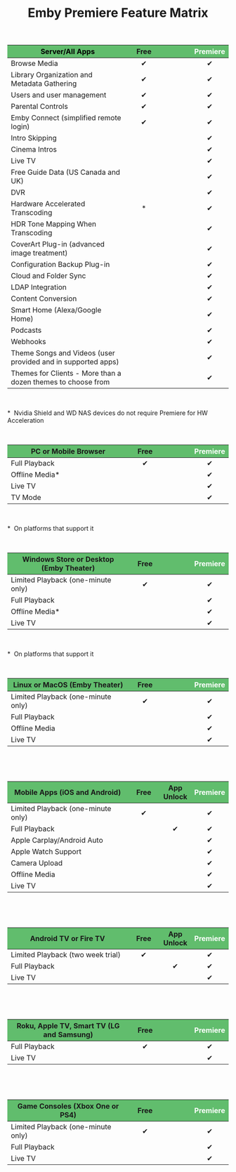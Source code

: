 ﻿---
uid: Premiere-Feature-Matrix
title: Emby Premiere Feature Matrix
legacyUrl: /support/solutions/articles/44001173099-emby-premiere-feature-matrix
---


<table style="width: 100%; margin-right: calc(0%);"><thead><tr><th style="background-color: rgb(97, 189, 109); width: 56.4763%; text-align: center;"><span style="color: rgb(0, 0, 0);">Server/All Apps</span></th><th style="background-color: rgb(97, 189, 109); width: 14.6936%; text-align: center;">Free</th><th style="background-color: rgb(97, 189, 109); width: 14.6936%;"><br></th><th style="background-color: rgb(97, 189, 109); width: 14.5543%; text-align: center;"><span style="background-color: rgb(97, 189, 109); color: rgb(255, 255, 255);">Premiere</span></th></tr></thead><tbody><tr><td style="width: 56.4763%;">Browse Media</td><td style="width: 14.6936%;"><div style="text-align: center;">✔</div></td><td style="width: 14.1365%;"><div style="text-align: center;"><br></div></td><td style="width: 14.5543%;"><div style="text-align: center;">✔</div></td></tr><tr><td style="width: 56.4763%;">Library Organization and Metadata Gathering</td><td style="width: 14.6936%;"><div style="text-align: center;">✔</div></td><td style="width: 14.1365%;"><br></td><td style="width: 14.5543%;"><div style="text-align: center;">✔</div></td></tr><tr><td style="width: 56.4763%;">Users and user management</td><td style="width: 14.6936%;"><div style="text-align: center;">✔</div></td><td style="width: 14.1365%;"><br></td><td style="width: 14.5543%;"><div style="text-align: center;">✔</div></td></tr><tr><td style="width: 56.4763%;">Parental Controls</td><td style="width: 14.6936%;"><div style="text-align: center;">✔</div></td><td style="width: 14.1365%;"><br></td><td style="width: 14.5543%;"><div style="text-align: center;">✔</div></td></tr><tr><td style="width: 56.4763%;">Emby Connect (simplified remote login)<br></td><td style="width: 14.6936%;"><div style="text-align: center;">✔</div></td><td style="width: 14.1365%;"><br></td><td style="width: 14.5543%;"><div dir="ltr" style="text-align: center;">✔</div></td></tr><tr><td dir="ltr" style="width: 56.4763%;">Intro Skipping</td><td style="width: 14.6936%; text-align: center;"><br></td><td style="width: 14.1365%;"><br></td><td style="width: 14.5543%;"><div dir="ltr" style="text-align: center;">✔</div></td></tr><tr><td style="width: 56.4763%;">Cinema Intros</td><td style="width: 14.6936%; text-align: center;"><br></td><td style="width: 14.1365%;"><br></td><td style="width: 14.5543%;"><div style="text-align: center;">✔</div></td></tr><tr><td style="width: 56.4763%;">Live TV</td><td style="width: 14.6936%; text-align: center;"><br></td><td style="width: 14.1365%;"><br></td><td style="width: 14.5543%;"><div style="text-align: center;">✔</div></td></tr><tr><td dir="ltr" style="width: 56.4763%;">Free Guide Data (US Canada and UK)<br></td><td style="width: 14.6936%; text-align: center;"><br></td><td style="width: 14.1365%;"><br></td><td style="width: 14.5543%;"><div style="text-align: center;">✔</div></td></tr><tr><td style="width: 56.4763%;">DVR</td><td style="width: 14.6936%;"><br></td><td style="width: 14.1365%;"><br></td><td style="width: 14.5543%;"><div style="text-align: center;">✔</div></td></tr><tr><td style="width: 56.4763%;">Hardware Accelerated Transcoding</td><td style="width: 14.6936%; text-align: center;">*</td><td style="width: 14.1365%;"><br></td><td style="width: 14.5543%;"><div dir="ltr" style="text-align: center;">✔</div></td></tr><tr><td dir="ltr" style="width: 56.4763%;">HDR Tone Mapping When Transcoding</td><td style="width: 14.6936%; text-align: center;"><br></td><td style="width: 14.1365%;"><br></td><td style="width: 14.5543%;"><div dir="ltr" style="text-align: center;">✔</div></td></tr><tr><td style="width: 56.4763%;">CoverArt Plug-in (advanced image treatment)</td><td style="width: 14.6936%;"><br></td><td style="width: 14.1365%;"><br></td><td style="width: 14.5543%;"><div style="text-align: center;">✔</div></td></tr><tr><td style="width: 56.4763%;">Configuration Backup Plug-in</td><td style="width: 14.6936%;"><br></td><td style="width: 14.1365%;"><br></td><td style="width: 14.5543%;"><div style="text-align: center;">✔</div></td></tr><tr><td style="width: 56.4763%;">Cloud and Folder Sync</td><td style="width: 14.6936%;"><br></td><td style="width: 14.1365%;"><br></td><td style="width: 14.5543%;"><div style="text-align: center;">✔</div></td></tr><tr><td style="width: 56.4763%;">LDAP Integration</td><td style="width: 14.6936%;"><br></td><td style="width: 14.1365%;"><br></td><td style="width: 14.5543%;"><div style="text-align: center;">✔</div></td></tr><tr><td style="width: 56.4763%;">Content Conversion</td><td style="width: 14.6936%;"><br></td><td style="width: 14.1365%;"><br></td><td style="width: 14.5543%;"><div style="text-align: center;">✔</div></td></tr><tr><td style="width: 56.4763%;">Smart Home (Alexa/Google Home)</td><td style="width: 14.6936%;"><br></td><td style="width: 14.1365%;"><br></td><td style="width: 14.5543%;"><div style="text-align: center;">✔</div></td></tr><tr><td style="width: 56.4763%;">Podcasts</td><td style="width: 14.6936%;"><br></td><td style="width: 14.1365%;"><br></td><td style="width: 14.5543%;"><div dir="ltr" style="text-align: center;">✔</div></td></tr><tr><td dir="ltr" style="width: 56.4763%;">Webhooks</td><td style="width: 14.6936%;"><br></td><td style="width: 14.1365%;"><br></td><td style="width: 14.5543%;"><div dir="ltr" style="text-align: center;">✔</div></td></tr><tr><td style="width: 56.4763%;">Theme Songs and Videos (user provided and in supported apps)</td><td style="width: 14.6936%;"><br></td><td style="width: 14.1365%;"><br></td><td style="width: 14.5543%;"><div style="text-align: center;">✔</div></td></tr><tr><td style="width: 56.4763%;">Themes for Clients - More than a dozen themes to choose from</td><td style="width: 14.6936%;"><br></td><td style="width: 14.1365%;"><br></td><td style="width: 14.5543%;"><div style="text-align: center;">✔</div></td></tr></tbody></table><p><br></p><p dir="ltr">* &nbsp;Nvidia Shield and WD NAS devices do not require Premiere for HW Acceleration</p><p><br></p><table style="width: 100%;"><thead><tr><th style="background-color: rgb(97, 189, 109); text-align: center;">PC or Mobile Browser<br></th><th style="background-color: rgb(97, 189, 109); text-align: center;">Free</th><th style="background-color: rgb(97, 189, 109);"><br></th><th style="background-color: rgb(97, 189, 109); text-align: center;"><span style="color: rgb(255, 255, 255);">Premiere</span></th></tr></thead><tbody><tr><td style="width: 56.337%;">Full Playback</td><td style="width: 14.8329%;"><div style="text-align: center;">✔</div></td><td style="width: 13.7186%;"><br></td><td style="width: 14.6936%;"><div style="text-align: center;">✔</div></td></tr><tr><td dir="ltr" style="width: 56.337%;">Offline Media*</td><td style="width: 14.8329%;"><br></td><td style="width: 13.7186%;"><br></td><td style="width: 14.6936%;"><div style="text-align: center;">✔</div></td></tr><tr><td style="width: 56.337%;">Live TV</td><td style="width: 14.8329%;"><br></td><td style="width: 13.7186%;"><br></td><td style="width: 14.6936%;"><div style="text-align: center;">✔</div></td></tr><tr><td style="width: 56.337%;">TV Mode</td><td style="width: 14.8329%;"><br></td><td style="width: 13.7186%;"><br></td><td style="width: 14.6936%;"><div style="text-align: center;">✔</div></td></tr></tbody></table><p><br></p><p dir="ltr">* &nbsp;On platforms that support it</p><p dir="ltr"><br></p><table style="width: 100%;"><thead><tr><th style="background-color: rgb(97, 189, 109); text-align: center;">Windows Store or Desktop (Emby Theater)<br></th><th style="background-color: rgb(97, 189, 109); text-align: center;">Free</th><th style="background-color: rgb(97, 189, 109);"><br></th><th style="background-color: rgb(97, 189, 109); text-align: center;"><span style="color: rgb(255, 255, 255);">Premiere</span></th></tr></thead><tbody><tr><td style="width: 56.337%;">Limited Playback (one-minute only)</td><td style="width: 14.8329%;"><div style="text-align: center;">✔</div></td><td style="width: 13.7186%;"><br></td><td style="width: 14.6936%;"><div dir="ltr" style="text-align: center;">✔</div></td></tr><tr><td style="width: 56.337%;">Full Playback</td><td style="width: 14.8329%;"><div style="text-align: center;"><br></div></td><td style="width: 13.7186%;"><br></td><td style="width: 14.6936%;"><div dir="ltr" style="text-align: center;">✔</div></td></tr><tr><td dir="ltr" style="width: 56.337%;">Offline Media*</td><td style="width: 14.8329%;"><br></td><td style="width: 13.7186%;"><br></td><td style="width: 14.6936%;"><div style="text-align: center;">✔</div></td></tr><tr><td style="width: 56.337%;">Live TV</td><td style="width: 14.8329%;"><br></td><td style="width: 13.7186%;"><br></td><td style="width: 14.6936%;"><div style="text-align: center;">✔</div></td></tr></tbody></table><p><br></p><p dir="ltr">* &nbsp;On platforms that support it</p><p dir="ltr"><br></p><table style="width: 100%;"><thead><tr><th style="background-color: rgb(97, 189, 109); text-align: center;">Linux or MacOS (Emby Theater)<br></th><th style="background-color: rgb(97, 189, 109); text-align: center;">Free</th><th style="background-color: rgb(97, 189, 109);"><br></th><th style="background-color: rgb(97, 189, 109); text-align: center;"><span style="color: rgb(255, 255, 255);">Premiere</span></th></tr></thead><tbody><tr><td style="width: 56.337%;">Limited Playback (one-minute only)</td><td style="width: 14.8329%;"><div style="text-align: center;">✔</div></td><td style="width: 13.7186%;"><br></td><td style="width: 14.6936%;"><div dir="ltr" style="text-align: center;">✔</div></td></tr><tr><td style="width: 56.337%;">Full Playback</td><td style="width: 14.8329%;"><div style="text-align: center;"><br></div></td><td style="width: 13.7186%;"><br></td><td style="width: 14.6936%;"><div style="text-align: center;">✔</div></td></tr><tr><td style="width: 56.337%;">Offline Media</td><td style="width: 14.8329%;"><br></td><td style="width: 13.7186%;"><br></td><td style="width: 14.6936%;"><div style="text-align: center;">✔</div></td></tr><tr><td style="width: 56.337%;">Live TV</td><td style="width: 14.8329%;"><br></td><td style="width: 13.7186%;"><br></td><td style="width: 14.6936%;"><div style="text-align: center;">✔</div></td></tr></tbody></table><p><br></p><p><br></p><table style="width: 100%;"><thead><tr><th style="background-color: rgb(97, 189, 109); text-align: center;">Mobile Apps (iOS and Android)<br></th><th style="background-color: rgb(97, 189, 109); text-align: center;">Free</th><th style="background-color: rgb(97, 189, 109); text-align: center;">App Unlock</th><th style="background-color: rgb(97, 189, 109); text-align: center;"><span style="color: rgb(255, 255, 255);">Premiere</span></th></tr></thead><tbody><tr><td style="width: 56.337%;">Limited Playback (one-minute only)</td><td style="width: 14.8329%;"><div style="text-align: center;">✔</div></td><td style="width: 13.7186%;"><br></td><td style="width: 14.6936%;"><div dir="ltr" style="text-align: center;">✔</div></td></tr><tr><td style="width: 56.337%;">Full Playback</td><td style="width: 14.8329%;"><div style="text-align: center;"><br></div></td><td style="width: 13.7186%;"><div style="text-align: center;">✔</div></td><td style="width: 14.6936%;"><div dir="ltr" style="text-align: center;">✔</div></td></tr><tr><td dir="ltr" style="width: 56.337%;">Apple Carplay/Android Auto</td><td style="width: 14.8329%;"><br></td><td style="width: 13.7186%;"><br></td><td style="width: 14.6936%;"><div dir="ltr" style="text-align: center;">✔</div></td></tr><tr><td dir="ltr" style="width: 56.337%;">Apple Watch Support</td><td style="width: 14.8329%;"><br></td><td style="width: 13.7186%;"><br></td><td style="width: 14.6936%;"><div dir="ltr" style="text-align: center;">✔</div></td></tr><tr><td dir="ltr" style="width: 56.337%;">Camera Upload</td><td style="width: 14.8329%;"><br></td><td style="width: 13.7186%;"><br></td><td style="width: 14.6936%;"><div dir="ltr" style="text-align: center;">✔</div></td></tr><tr><td style="width: 56.337%;">Offline Media</td><td style="width: 14.8329%;"><br></td><td style="width: 13.7186%;"><br></td><td style="width: 14.6936%;"><div style="text-align: center;">✔</div></td></tr><tr><td style="width: 56.337%;">Live TV</td><td style="width: 14.8329%;"><br></td><td style="width: 13.7186%;"><br></td><td style="width: 14.6936%;"><div style="text-align: center;">✔</div></td></tr></tbody></table><p><br></p><p><br></p><table style="width: 100%;"><thead><tr><th style="background-color: rgb(97, 189, 109); text-align: center;">Android TV or Fire TV<br></th><th style="background-color: rgb(97, 189, 109); text-align: center;">Free</th><th style="background-color: rgb(97, 189, 109); text-align: center;">App Unlock</th><th style="background-color: rgb(97, 189, 109); text-align: center;"><span style="color: rgb(255, 255, 255);">Premiere</span></th></tr></thead><tbody><tr><td style="width: 56.337%;">Limited Playback (two week trial)</td><td style="width: 14.8329%;"><div style="text-align: center;">✔</div></td><td style="width: 13.7186%;"><br></td><td style="width: 14.6936%;"><div dir="ltr" style="text-align: center;">✔</div></td></tr><tr><td style="width: 56.337%;">Full Playback</td><td style="width: 14.8329%;"><div style="text-align: center;"><br></div></td><td style="width: 13.7186%;"><div style="text-align: center;">✔</div></td><td style="width: 14.6936%;"><div style="text-align: center;">✔</div></td></tr><tr><td style="width: 56.337%;">Live TV</td><td style="width: 14.8329%;"><br></td><td style="width: 13.7186%;"><br></td><td style="width: 14.6936%;"><div style="text-align: center;">✔</div></td></tr></tbody></table><p><br></p><p><br></p><table style="width: 100%;"><thead><tr><th style="background-color: rgb(97, 189, 109); text-align: center;">Roku, Apple TV, Smart TV (LG and Samsung)<br></th><th style="background-color: rgb(97, 189, 109); text-align: center;">Free</th><th style="background-color: rgb(97, 189, 109);"><br></th><th style="background-color: rgb(97, 189, 109); text-align: center;"><span style="color: rgb(255, 255, 255);">Premiere</span></th></tr></thead><tbody><tr><td style="width: 56.337%;">Full Playback</td><td style="width: 14.8329%;"><div style="text-align: center;">✔</div></td><td style="width: 13.7186%;"><br></td><td style="width: 14.6936%;"><div dir="ltr" style="text-align: center;">✔</div></td></tr><tr><td style="width: 56.337%;">Live TV</td><td style="width: 14.8329%;"><br></td><td style="width: 13.7186%;"><br></td><td style="width: 14.6936%;"><div style="text-align: center;">✔</div></td></tr></tbody></table><p><br></p><p><br></p><table style="width: 100%;"><thead><tr><th style="background-color: rgb(97, 189, 109); text-align: center;">Game Consoles (Xbox One or PS4)<br></th><th style="background-color: rgb(97, 189, 109); text-align: center;">Free</th><th style="background-color: rgb(97, 189, 109);"><br></th><th style="background-color: rgb(97, 189, 109); text-align: center;"><span style="color: rgb(255, 255, 255);">Premiere</span></th></tr></thead><tbody><tr><td style="width: 56.337%;">Limited Playback (one-minute only)</td><td style="width: 14.8329%;"><div style="text-align: center;">✔</div></td><td style="width: 13.7186%;"><br></td><td style="width: 14.6936%;"><div dir="ltr" style="text-align: center;">✔</div></td></tr><tr><td style="width: 56.337%;">Full Playback</td><td style="width: 14.8329%;"><div style="text-align: center;"><br></div></td><td style="width: 13.7186%;"><br></td><td style="width: 14.6936%;"><div style="text-align: center;">✔</div></td></tr><tr><td style="width: 56.337%;">Live TV</td><td style="width: 14.8329%;"><br></td><td style="width: 13.7186%;"><br></td><td style="width: 14.6936%;"><div style="text-align: center;">✔</div></td></tr></tbody></table>
